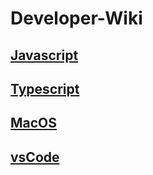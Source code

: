 # Developer-Wiki

## [Javascript](./js)

## [Typescript](./ts/)

## [MacOS](./MacOS/)

## [vsCode](./vsCode/)
